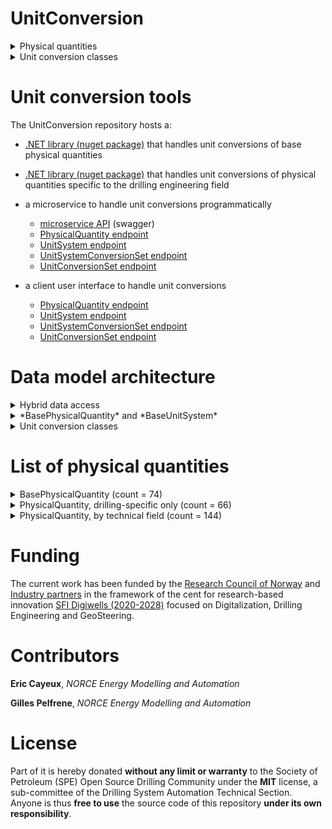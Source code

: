 # UnitConversion

<details>
   <summary>Physical quantities</summary>

The UnitConversion repository contains tools to handle unit conversions of a wide variety of physical quantities:

- either 78 base physical quantities, called *BasePhysicalQuantity*

- or 66 physical quantities specific to the drilling engineering field, called *PhysicalQuantity*

- note that *PhysicalQuantity* extends *BasePhysicalQuantity* and hence encompasses it, so that the class *PhysicalQuantity* opens access to a total of **144 physical quantities**.

- see the complete list of physical quantities by technical fields [below](# List-of-physical-quantities)

</details>

<details>
   <summary>Unit conversion classes</summary>

Unit conversions can be handled:

- either through *UnitSystemConversionSet* that converts a user-defined collection physical quantities from one unit system to another

  - *UnitSystemConversionSet* class is useful for web pages that rely on a user-selected unit system
  
  - a unit system is a collection of quantities where each *PhysicalQuantity* is assigned one pre-defined *UnitChoice*

    - *BaseUnitSystem* are standard unit systems, i.e. *SI*, *US*, *Imperial*, *Metric*

    - *UnitSystem* are custom unit systems that allow the user to map every *PhysicalQuantity* to a preferred *UnitChoice*
  
    - note that *UnitSystem* extends *BaseUnitSystem* and hence encompasses it
 
 - or through *UnitConversionSet* that converts a user-defined collection physical quantities from one unit choice to another
 
   - *UnitConversionSet* class is more versatile and useful for daily unit conversions technical people must perform in their every day life

</details>

# Unit conversion tools

The UnitConversion repository hosts a:

- [.NET library (nuget package)](https://www.nuget.org/packages/OSDC.UnitConversion.Conversion) that handles unit conversions of base physical quantities

- [.NET library (nuget package)](https://www.nuget.org/packages/OSDC.UnitConversion.Conversion.DrillingEngineering) that handles unit conversions of physical quantities specific to the drilling engineering field

- a microservice to handle unit conversions programmatically
  - [microservice API](https://app.digiwells.no/UnitConversion/api/swagger) (swagger)
  - [PhysicalQuantity endpoint](https://app.digiwells.no/UnitConversion/api/PhysicalQuantity)
  - [UnitSystem endpoint](https://app.digiwells.no/UnitConversion/api/UnitSystem)
  - [UnitSystemConversionSet endpoint](https://app.digiwells.no/UnitConversion/api/UnitSystemConversionSet)
  - [UnitConversionSet endpoint](https://app.digiwells.no/UnitConversion/api/UnitConversionSet)

- a client user interface to handle unit conversions
  - [PhysicalQuantity endpoint](https://app.digiwells.no/UnitConversion/webapp/PhysicalQuantity)
  - [UnitSystem endpoint](https://app.digiwells.no/UnitConversion/webapp/UnitSystem)
  - [UnitSystemConversionSet endpoint](https://app.digiwells.no/UnitConversion/webapp/UnitSystemConversionSet)
  - [UnitConversionSet endpoint](https://app.digiwells.no/UnitConversion/webapp/UnitConversionSet)

# Data model architecture

<details>
   <summary>Hybrid data access</summary>
   
- physical quantities and standard unit systems are accessed in-memory, through the nuget packages [OSDC.UnitConversion.Conversion.DrillingEngineering](https://www.nuget.org/packages/OSDC.UnitConversion.Conversion) and [OSDC.UnitConversion.Conversion](https://www.nuget.org/packages/OSDC.UnitConversion.Conversion.DrillingEngineering)

- custom unit systems, unit system conversion sets, and unit conversion sets are accessed from the database of the containerized microservice

</details>

<details>
   <summary>*BasePhysicalQuantity* and *BaseUnitSystem*</summary>
   
- base physical quantities are accessed in-memory through `BasePhysicalQuantity.AvailableBasePhysicalQuantities`. Each `BasePhysicalQuantity` holds a reference on a list of `UnitChoice` which simply represent units available for this quantity.

- base unit systems (*SI*, *Metric*, *Imperial*, *US*) are also access in-memory through `BaseUnitSystem.SIBaseUnitSystem` for example. Each of them holds a reference on a Dictionary<string, string> that assigns one `UnitChoice` to each `BasePhysicalQuantity`

- class diagram is as follows




- *PhysicalQuantity* extends *BasePhysicalQuantity* and *UnitSystem* extends *BaseUnitSystem* so that the same considerations as above apply

- class diagram is as follows

- all these classes are identified with a simple `Guid`. The `MetaInfo` available in nuget package [`OSDC.DotnetLibraries.General.DataManagement`](https://www.nuget.org/packages/OSDC.DotnetLibraries.General.DataManagement) concept is not necessary here due to the in-memeory data access.

</details>

<details>
   <summary>Unit conversion classes</summary>

- the base class that performs `double` to `double?` unit conversions is *ValueConversion*

- *ValueConversion* is aggregated in two intermediate super-classes
  - *QuantityConversion* that holds a reference on the `Guid` of a *PhysicalQuantity*
  - *QuantityUnitConversion* that holds a reference on both the `Guid` of a *PhysicalQuantity*, the `Guid` of a *UnitChoice* for the input data, and the `Guid` of a *UnitChoice* for the output data
  
- *QuantityConversion* is itself aggregated in the *UnitSystemConversionSet* super-class that holds a reference on
  - the `Guid` of an input *UnitSystem*
  - the `Guid` of an output *UnitSystem*
  - a *MetaInfo* used to identify the conversion set in the microservice architecture and store it in the database
  
- *QuantityUnitConversion* is itself aggregated in the *UnitConversionSet* super-class that simply holds a reference on a *MetaInfo* used to identify the conversion set in the microservice architecture and store it in the database
  - no unit system or unit choice identifier are necessary at the *UnitConversionSet* level, since unit choices are already decided at the level of the *QuantityUnitConversion*
  
- therefore, *UnitSystemConversionSet* is useful to convert quantities from a unit system to another and *UnitConversionSet* is more versatile as it allows to tune the unit choice at the level of each quantity aggregated in the list. In particular, with the *UnitConversionSet*, it is possible to convert 2 quantities of the same type according to different unit choices. Whereas, with the *UnitSystemConversionSet*, all quantities of the same type must stick to the unit choice of the selected input or output *UnitSystem*

- class diagram is as follows




   
</details>

# List of physical quantities

<details>
   <summary>BasePhysicalQuantity (count = 74)</summary>
   
|Physical Quantity Name|Usual Names||||
|---|---|---|---|---|
|Acceleration|Acceleration||||
|AmountSubstance|Amount Substance||||
|AngleMagneticFluxDensity|Angle Magnetic Flux Density||||
|AngleVariationGradient|Angle Variation Gradient||||
|AngularVelocity|Angular Velocity||||
|Area|Area||||
|Compressibility|Compressibility||||
|Curvature|Curvature||||
|Density|Density||||
|DensityGradientDepth|Density Gradient Depth||||
|DensityGradientTemperature|Density Gradient Temperature||||
|DensityRateOfChange|Density Rate of Change||||
|Dimensionless|Dimensionless||||||
|DynamicViscosity|Dynamic Viscosity||||
|EarthMagneticFluxDensity|Earth Magnetic Flux Density||||
|ElectricalCapacitance|Electrical Capacitance||||
|ElectricalCurrent|Electrical Current||||
|ElectricTension|Electric Tension||||
|ElongationGradient|Elongation Gradient||||
|Energy|Energy||||
|FluidShearRate|Fluid Shear Rate||||
|FluidShearStress|Fluid Shear Stress||||
|Force|Force||||
|ForceGradient|Force Gradient||||
|Frequency|Frequency||||
|FrequencyRateOfChange|Frequency Rate Of Change||||
|GravitationalLoad|Gravitational Load||||
|HeatTransferCoefficient|Heat Transfer Coefficient||||
|HydraulicConductivity|Hydraulic Conductivity||||
|ImageScale|Image Scale||||
|InterfacialTension|Interfacial Tension||||
|LargeVolume|Large Volume||||
|Length|Length||||
|LuminousIntensity|Luminous Intensity||||
|MagneticFlux|Magnetic Flux||||
|MagneticFluxDensity|Magnetic Flux Density||||
|Mass|Mass||||
|MassGradient|Mass Gradient||||
|MassRate|Mass Rate||||
|MaterialStrength|Material Strength||||
|Permeability|Permeability||||
|PlaneAngle|Plane Angle||||
|Porosity|Porosity||||
|Power|Power||||
|Pressure|Pressure||||
|PressureGradient|Pressure Gradient||||
|PressureLossConstant|Pressure Loss Constant||||
|Proportion|Proportion||||
|RandomWalk|Random Walk||||
|RelativeTemperature|Relative Temperature||||
|Resistivity|Resistivity||||
|RheologyConsistencyIndex|Rheology Consistency Index||||
|RotationFrequency|Rotation Frequency|Rotary speed|RPM|
|RotationFrequencyRateOfChange|Rotation Frequency Rate Of Change||||
|SmallDiameter|Small Diameter||||
|SmallLength|Small Length||||
|SmallProportion|Small Proportion||||
|SmallRotationFrequency|Small Rotation Frequency|Small rotary speed|Small RPM|
|SmallTorque|Small Torque||||
|SolidAngle|Solid Angle||||
|SpecificHeatCapacity|Specific Heat Capacity||||
|SpecificHeatCapacityTemperatureGradient|Specific Heat Capacity Temperature Gradient||||
|StandardDimensionless|Standard Dimensionless||||
|StandardLength|Standard Length||||
|StandardProportion|Standard Proportion||||
|Temperature|Temperature||||
|TemperatureGradient|Temperature Gradient||||
|Tension|Tension||||
|ThermalConductivity|Thermal Conductivity||||
|ThermalConductivityTemperatureGradient|Thermal Conductivity Temperature Gradient||||
|Time|Time||||
|Torque|Torque|Bending moment|||
|Velocity|Velocity||||
|Volume|Volume||||
|VolumetricFlowRate|Volumetric Flow Rate|Flow Rate (volumetric)|||
|VolumetricFlowRateRateOfChange|Volumetric Flow Rate Rate Of Change||||
|WaveNumber|Wave Number||||
|YoungModulus|Young Modulus||||
   
</details>

<details>
   <summary>PhysicalQuantity, drilling-specific only (count = 66)</summary>
   
|Physical Quantity Name|Usual Names||||
|---|---|---|---|---|
|AccelerationDrilling|Acceleration (drilling)||||||
|AngleVariationGradientDrilling|Angle Variation Gradient (drilling)|||
|AngularVelocityDrilling|Angular Velocity (drilling)||||||
|AreaDrilling|Area (drilling)||||||
|AxialVelocityDrilling|Axial Velocity (drilling)||||||
|BlockVelocity|Block Velocity (drilling)||||||
|CableDiameter|Cable Diameter (drilling)||||||
|CapillaryPressure|Capillary Pressure (drilling)||||||
|CompressibilityDrilling|Compressibility (drilling)||||||
|CurvatureDrilling|Curvature (drilling)|DLS|Dogleg severity||
|DensityDrilling|Density (drilling)||||||
|DensityGradientDepthDrilling|Density Gradient Depth (drilling)||||||
|DensityGradientTemperatureDrilling|Density Gradient Temperature (drilling)||||||
|DensityRateOfChangeDrilling|Density Rate of Change (drilling)||||||
|Depth|Depth (drilling)||||||
|DrillStemMaterialStrength|Drill Stem Material Strength (drilling)||||||
|DrillStringMagneticFluxDrilling|Drill String Magnetic Flux (drilling)||||||
|DurationDrilling|Duration (drilling)||||||
|DynamicViscosityDrilling|Dynamic Viscosity (drilling)||||||
|ElongationGradientDrilling|Elongation Gradient (drilling)||||||
|FluidVelocityDrilling|Fluid Velocity (drilling)||||||
|ForceDrilling|Force (drilling)||||||
|ForceGradientDrilling|Force Gradient (drilling)||||||
|FormationResistivity|Formation Resistivity (drilling)||||||
|FormationStrength|Formation Strength (drilling)||||||
|GammaRay|Gamma Ray (drilling)||||||
|GasShow|Gas Show (drilling)||||||
|GasVolumetricFlowRate|Gas Volumetric Flow Rate (drilling)||||||
|HeatTransferCoefficientDrilling|Heat Transfer Coefficient (drilling)||||||
|Height|Height (drilling)||||||
|HookLoad|Hook Load (drilling)||||||
|HydraulicConductivityDrilling|Hydraulic Conductivity (drilling)||||||
|InterfacialTensionDrilling|Interfacial Tension (drilling)||||||
|MassDrilling|Mass (drilling)||||||
|MassGradientDrilling|Mass Gradient (drilling)||||||
|MassRateDrilling|Mass Rate (drilling)||||||
|NozzleDiameter|Nozzle Diameter (drilling)||||||
|PipeDiameter|Pipe Diameter (drilling)||||||
|PlaneAngleDrilling|Plane Angle (drilling)||||||
|PoreDiameter|Pore Diameter (drilling)||||||
|PoreSurface|Pore Surface (drilling)||||||
|Position|Position (drilling)||||||
|PowerDrilling|Power (drilling)||||||
|PressureDrilling|Pressure (drilling)|MSE (as a pressure)|||
|PressureGradientDrilling|Pressure Gradient (drilling)||||||
|PressureLossConstantDrilling|Pressure Loss Constant (drilling)||||||
|RandomWalkDrilling|Random Walk (drilling)||||||
|RateOfPenetration|Rate Of Penetration (drilling)||ROP||
|RotationFrequencyRateOfChangeDrilling|Rotation Frequency Rate Of Change (drilling)||||||
|ShockRate|Shock Rate (drilling)||||||
|SpecificHeatCapacityDrilling|Specific Heat Capacity (drilling)||||||
|SpecificHeatCapacityTemperatureGradientDrilling|Specific Heat Capacity Temperature Gradient (drilling)|||
|StickDurationDrilling|Stick Duration (drilling)||||||
|SurveyInstrumentAngleMagneticFluxDensityDrilling|Survey Instrument Angle Magnetic Flux Density (drilling)||||||
|SurveyInstrumentAngularVelocityDrilling|Survey Instrument Angular Velocity (drilling)||||||
|SurveyInstrumentReciprocalLengthDrilling|Survey Instrument Reciprocal Length (drilling)||||||
|TemperatureDrilling|Temperature (drilling)||||||
|TemperatureGradientDrilling|Temperature Gradient (drilling)||||||
|TensionDrilling|Tension (drilling)||||||
|ThermalConductivityDrilling|Thermal Conductivity (drilling)||||||
|ThermalConductivityTemperatureGradientDrilling|Thermal Conductivity Temperature Gradient (drilling)||||||
|TorqueDrilling|Torque (drilling)|Bending moment (drilling)|TOB|BOB|
|VolumeDrilling|Volume (drilling)||||||
|VolumetricFlowRateDrilling|Volumetric Flow Rate (drilling)|Flow Rate (volumetric, drilling)||||
|VolumetricFlowRateOfChangeDrilling|Volumetric Flow Rate Of Change (drilling)||||||
|WeightOnBit|Weight On Bit (drilling)|WOB||||

</details>

<details>
   <summary>PhysicalQuantity, by technical field (count = 144)</summary>
   
<style>
.table-fixed {
  width: 100%;
  table-layout: fixed;
}
.table-fixed td:nth-child(2) {
  width: 400px; /* Ajustez la largeur comme nécessaire */
  word-wrap: break-word;
}
</style>

<table class="table-fixed">
  <tr>
    <th>Technical Field</th>
    <th>Physical Quantities</th>
  </tr>
  <tr>
    <td>Chemistry_and_Material_Properties</td>
    <td>AmountSubstance, DensityGradientDepth, DensityGradientDepthDrilling, DensityGradientTemperature, DensityGradientTemperatureDrilling, DensityDrilling, DensitySpeedDrilling, FormationResistivity, FormationStrength, GasShow, Mass, MassDrilling, MassGradient, MassGradientDrilling, MassRate, MassRateDrilling, Porosity, Proportion, Resistivity, RheologyConsistencyIndex, ShockRate, SmallProportion, SpecificHeatCapacity, SpecificHeatCapacityDrilling, SpecificHeatCapacityTemperatureGradient, SpecificHeatCapacityTemperatureGradientDrilling</td>
  </tr>
  <tr>
    <td>Drilling_Technology</td>
    <td>AccelerationDrilling, AngleVariationGradientDrilling, AngularVelocityDrilling, AreaDrilling, AxialVelocityDrilling, CompressibilityDrilling, CurvatureDrilling, DensityDrilling, DensityGradientDepthDrilling, DensityGradientTemperatureDrilling, DensitySpeedDrilling, DrillStringMagneticFlux, DrillStemMaterialStrength, DurationDrilling, DynamicViscosityDrilling, ElongationGradientDrilling, FluidVelocityDrilling, ForceDrilling, ForceGradientDrilling, HeatTransferCoefficientDrilling, HydraulicConductivityDrilling, InterfacialTensionDrilling, MagneticFluxDensityDrilling, PlaneAngleDrilling, PowerDrilling, PressureDrilling, PressureGradientDrilling, PressureLossConstantDrilling, RandomWalkDrilling, RotationFrequencyRateOfChangeDrilling, StickDurationDrilling, SurveyInstrumentAngularVelocityDrilling, SurveyInstrumentMagneticFluxDensityDrilling, SurveyInstrumentReciprocalLengthDrilling, TemperatureDrilling, TemperatureGradientDrilling, ThermalConductivityDrilling, ThermalConductivityTemperatureGradientDrilling, TorqueDrilling, VolumetricFlowRateDrilling, VolumetricFlowRateOfChangeDrilling</td>
  </tr>
  <tr>
    <td>Electromagnetism</td>
    <td>AngleMagneticFluxDensity, EarthMagneticFluxDensity, ElectricalCurrent, ElectricTension, MagneticFlux, MagneticFluxDensity, SurveyInstrumentMagneticFluxDensityDrilling</td>
  </tr>
  <tr>
    <td>Fluid_Dynamics_and_Hydraulics</td>
    <td>Capacitance, Depth, Density, Dimensionless, FluidShearRate, FluidShearStress, FlowRate, FluidVelocityDrilling, HydraulicConductivity, HydraulicConductivityDrilling, InterfacialTension, InterfacialTensionDrilling, Permeability, PressureLossConstant, PressureLossConstantDrilling, VolumetricFlowRateRateOfChange, WaveNumber, VolumetricFlowRateDrilling, VolumetricFlowRateOfChangeDrilling</td>
  </tr>
  <tr>
    <td>Geometric_and_Dimensional_Analysis</td>
    <td>Area, Curvature, CurvatureDrilling, Dimensionless, ImageScale, Length, PlaneAngle, PlaneAngleDrilling, SolidAngle</td>
  </tr>
  <tr>
    <td>Instrumentation_and_Measurement</td>
    <td>Frequency, FrequencyRateOfChange, GammaRay, Height, ImageScale, LuminousIntensity, RelativeTemperature, StandardDimensionless, StandardLength, StandardProportion</td>
  </tr>
  <tr>
    <td></td>
    <td></td>
  </tr>
  <tr>
    <td>Mechanics</td>
    <td>Acceleration, AngularVelocity, BlockVelocity, DensitySpeed, Force, ForceGradient, GravitationalLoad, HookLoad, Position, RandomWalk, RateOfPenetration, RotationFrequency, RotationFrequencyRateOfChange, SmallRotationFrequency, SmallTorque, Torque, Velocity, WeightOnBit, YoungModulus</td>
  </tr>
  <tr>
    <td>Structural_and_Material_Science</td>
    <td>CableDiameter, DrillStemMaterialStrength, ElongationGradient, LargeVolume, MaterialStrength, NozzleDiameter, PoreDiameter, PoreSurface, SmallDiameter, SmallLength, SmallProportion, StandardDimensionless, StandardLength, StandardProportion, Volume</td>
  </tr>
  <tr>
    <td>Thermodynamics_and_Heat_Transfer</td>
    <td>CapillaryPressure, Compressibility, Energy, HeatTransferCoefficient, HeatTransferCoefficientDrilling, SpecificHeatCapacity, SpecificHeatCapacityDrilling, SpecificHeatCapacityTemperatureGradient, SpecificHeatCapacityTemperatureGradientDrilling, Temperature, TemperatureGradient, ThermalConductivity, ThermalConductivityDrilling, ThermalConductivityTemperatureGradient, ThermalConductivityTemperatureGradientDrilling</td>
  </tr>
</table>
   
</details>

# Funding

The current work has been funded by the [Research Council of Norway](https://www.forskningsradet.no/) and [Industry partners](https://www.digiwells.no/about/board/) in the framework of the cent for research-based innovation [SFI Digiwells (2020-2028)](https://www.digiwells.no/) focused on Digitalization, Drilling Engineering and GeoSteering.

# Contributors

**Eric Cayeux**, *NORCE Energy Modelling and Automation*

**Gilles Pelfrene**, *NORCE Energy Modelling and Automation*

# License

Part of it is hereby donated **without any limit or warranty** to the Society of Petroleum (SPE) Open Source Drilling Community under the **MIT** license, a sub-committee of the Drilling System Automation Technical Section. Anyone is thus **free to use** the source code of this repository **under its own responsibility**.
